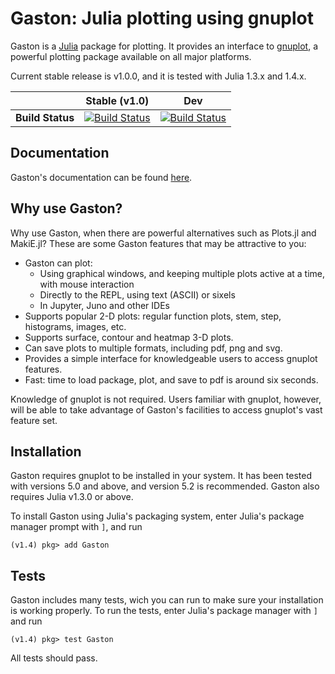 Gaston: Julia plotting using gnuplot
==================================== 

Gaston is a [Julia](https://julialang.org)  package for plotting. It provides an interface to [gnuplot](http://gnuplot.info), a powerful plotting package available on all major platforms.

Current stable release is v1.0.0, and it is tested with Julia 1.3.x and 1.4.x.

|                  | Stable (v1.0)  | Dev               |
|:----------------:|:----------------: | :----------------:|
| **Build Status** | [![Build Status](https://travis-ci.org/mbaz/Gaston.jl.svg?branch=v0.10.0)](https://travis-ci.org/mbaz/Gaston.jl) | [![Build Status](https://travis-ci.org/mbaz/Gaston.jl.svg?branch=master)](https://travis-ci.org/mbaz/Gaston.jl) |

Documentation
-------------

Gaston's documentation can be found [here](https://mbaz.github.io/Gaston.jl/stable/).

Why use Gaston?
--------------

Why use Gaston, when there are powerful alternatives such as Plots.jl and MakiE.jl? These are some Gaston features that may be attractive to you:

* Gaston can plot:
    * Using graphical windows, and keeping multiple plots active at a time, with mouse interaction
    * Directly to the REPL, using text (ASCII) or sixels
    * In Jupyter, Juno and other IDEs
* Supports popular 2-D plots: regular function plots, stem, step, histograms, images, etc.
* Supports surface, contour and heatmap 3-D plots.
* Can save plots to multiple formats, including pdf, png and svg.
* Provides a simple interface for knowledgeable users to access gnuplot features.
* Fast: time to load package, plot, and save to pdf is around six seconds.

Knowledge of gnuplot is not required. Users familiar with gnuplot, however, will be able to take advantage of Gaston's facilities to access gnuplot's vast feature set.

Installation
------------

Gaston requires gnuplot to be installed in your system. It has been tested with versions 5.0 and above, and version 5.2 is recommended. Gaston also requires Julia v1.3.0 or above.

To install Gaston using Julia's packaging system, enter Julia's package manager prompt with `]`, and run

    (v1.4) pkg> add Gaston

Tests
-----

Gaston includes many tests, wich you can run to make sure your installation is
working properly. To run the tests, enter Julia's package manager with `]` and run

    (v1.4) pkg> test Gaston

All tests should pass.

